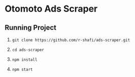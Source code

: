 # Otomoto Ads Scraper

## Running Project

1. `git clone https://github.com/r-shafi/ads-scraper.git`

2. `cd ads-scraper`

3. `npm install`

4. `npm start`
